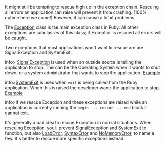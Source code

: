 It might still be tempting to rescue high up in the exception chain. Rescuing all errors an application can raise will prevent it from crashing. (100% uptime here we come!) However, it can cause a lot of problems.

The [Exception](http://ruby-doc.org/core-2.3.1/Exception.html) class is the main exception class in Ruby. All other exceptions are subclasses of this class; if Exception is rescued all errors will be caught.

Two exceptions that most applications won't want to rescue are are SignalException and SystemExit.

 info> [SignalException](http://ruby-doc.org/core-2.3.1/SignalException.html) is used when an outside source is telling the application to stop. This can be the Operating System when it wants to shut down, or a system administrator that wants to stop the application. [Example](https://gist.github.com/tombruijn/a4181e217b8e1c46ebcc2c116223cb6a)
 
info>[SystemExit](http://ruby-doc.org/core-2.3.1/SystemExit.html) is used when `exit` is being called from the Ruby application. When this is raised the developer wants the application to stop. [Example](https://gist.github.com/tombruijn/b75dcd6722d67f7a982fddc23f295b02)
 
info>If we rescue Exception and these exceptions are raised while an application is currently running the `begin ... rescue ... end` block it cannot exit.

It's generally a bad idea to rescue Exception in normal situations. When rescuing Exception, you'll prevent SignalException and SystemExit to function, but also [LoadError](http://ruby-doc.org/core-2.3.1/LoadError.html), [SyntaxError](http://ruby-doc.org/core-2.3.1/SyntaxError.html) and [NoMemoryError](http://ruby-doc.org/core-2.3.1/NoMemoryError.html), to name a few. It's better to rescue more specific exceptions instead.
